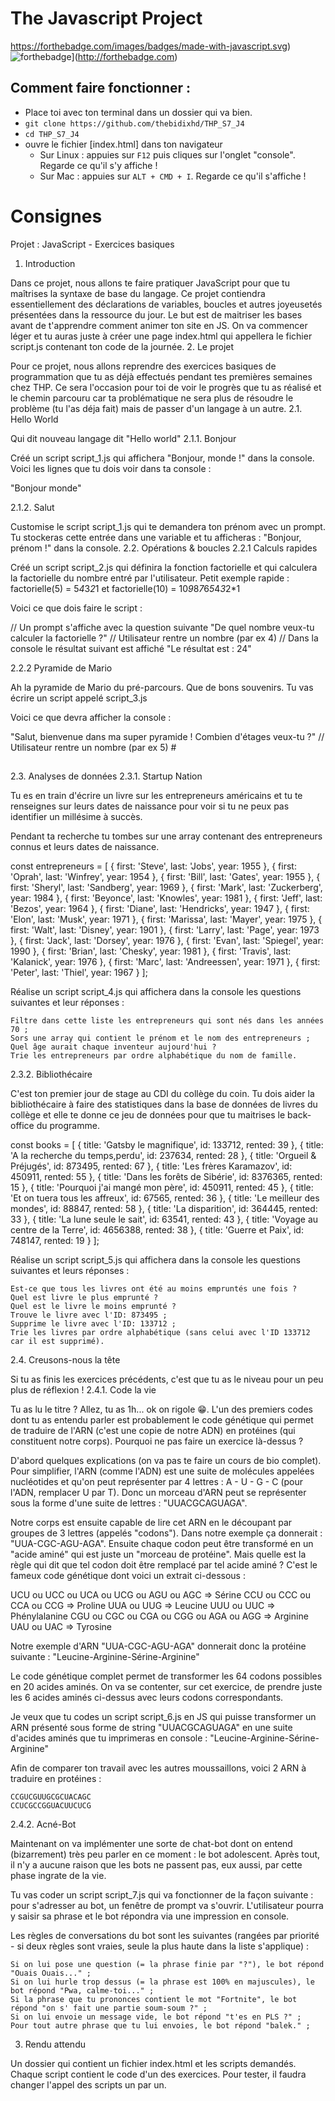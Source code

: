 # The Javascript Project

https://forthebadge.com/images/badges/made-with-javascript.svg)![forthebadge](http://forthebadge.com/images/badges/built-with-love.svg)](http://forthebadge.com)


## Comment faire fonctionner :
* Place toi avec ton terminal dans un dossier qui va bien.
* `git clone https://github.com/thebidixhd/THP_S7_J4`
* `cd THP_S7_J4`
* ouvre le fichier [index.html] dans ton navigateur
  * Sur Linux : appuies sur `F12` puis cliques sur l'onglet "console". Regarde ce qu'il s'y affiche !
  * Sur Mac : appuies sur `ALT + CMD + I`. Regarde ce qu'il s'affiche !


# Consignes

Projet : JavaScript - Exercices basiques

1. Introduction

Dans ce projet, nous allons te faire pratiquer JavaScript pour que tu maîtrises la syntaxe de base du langage. Ce projet contiendra essentiellement des déclarations de variables, boucles et autres joyeusetés présentées dans la ressource du jour. Le but est de maitriser les bases avant de t'apprendre comment animer ton site en JS. On va commencer léger et tu auras juste à créer une page index.html qui appellera le fichier script.js contenant ton code de la journée.
2. Le projet

Pour ce projet, nous allons reprendre des exercices basiques de programmation que tu as déjà effectués pendant tes premières semaines chez THP. Ce sera l'occasion pour toi de voir le progrès que tu as réalisé et le chemin parcouru car ta problématique ne sera plus de résoudre le problème (tu l'as déja fait) mais de passer d'un langage à un autre.
2.1. Hello World

Qui dit nouveau langage dit "Hello world"
2.1.1. Bonjour

Créé un script script_1.js qui affichera "Bonjour, monde !" dans la console. Voici les lignes que tu dois voir dans ta console :

"Bonjour monde"

2.1.2. Salut

Customise le script script_1.js qui te demandera ton prénom avec un prompt. Tu stockeras cette entrée dans une variable et tu afficheras : "Bonjour, prénom !" dans la console.
2.2. Opérations & boucles
2.2.1 Calculs rapides

Créé un script script_2.js qui définira la fonction factorielle et qui calculera la factorielle du nombre entré par l'utilisateur. Petit exemple rapide : factorielle(5) = 5*4*3*2*1 et factorielle(10) = 10*9*8*7*6*5*4*3*2*1

Voici ce que dois faire le script :

// Un prompt s'affiche avec la question suivante
"De quel nombre veux-tu calculer la factorielle ?"
// Utilisateur rentre un nombre (par ex 4)
// Dans la console le résultat suivant est affiché
"Le résultat est : 24"

2.2.2 Pyramide de Mario

Ah la pyramide de Mario du pré-parcours. Que de bons souvenirs. Tu vas écrire un script appelé script_3.js

Voici ce que devra afficher la console :

"Salut, bienvenue dans ma super pyramide ! Combien d'étages veux-tu ?"
  // Utilisateur rentre un nombre (par ex 5)
    #
   ##
  ###
 ####
#####

2.3. Analyses de données
2.3.1. Startup Nation

Tu es en train d'écrire un livre sur les entrepreneurs américains et tu te renseignes sur leurs dates de naissance pour voir si tu ne peux pas identifier un millésime à succès.

Pendant ta recherche tu tombes sur une array contenant des entrepreneurs connus et leurs dates de naissance.

const entrepreneurs = [
  { first: 'Steve', last: 'Jobs', year: 1955 },
  { first: 'Oprah', last: 'Winfrey', year: 1954 },
  { first: 'Bill', last: 'Gates', year: 1955 },
  { first: 'Sheryl', last: 'Sandberg', year: 1969 },
  { first: 'Mark', last: 'Zuckerberg', year: 1984 },
  { first: 'Beyonce', last: 'Knowles', year: 1981 },
  { first: 'Jeff', last: 'Bezos', year: 1964 },
  { first: 'Diane', last: 'Hendricks', year: 1947 },
  { first: 'Elon', last: 'Musk', year: 1971 },
  { first: 'Marissa', last: 'Mayer', year: 1975 },
  { first: 'Walt', last: 'Disney', year: 1901 },
  { first: 'Larry', last: 'Page', year: 1973 },
  { first: 'Jack', last: 'Dorsey', year: 1976 },
  { first: 'Evan', last: 'Spiegel', year: 1990 },
  { first: 'Brian', last: 'Chesky', year: 1981 },
  { first: 'Travis', last: 'Kalanick', year: 1976 },
  { first: 'Marc', last: 'Andreessen', year: 1971 },
  { first: 'Peter', last: 'Thiel', year: 1967 }
];

Réalise un script script_4.js qui affichera dans la console les questions suivantes et leur réponses :

    Filtre dans cette liste les entrepreneurs qui sont nés dans les années 70 ;
    Sors une array qui contient le prénom et le nom des entrepreneurs ;
    Quel âge aurait chaque inventeur aujourd'hui ?
    Trie les entrepreneurs par ordre alphabétique du nom de famille.

2.3.2. Bibliothécaire

C'est ton premier jour de stage au CDI du collège du coin. Tu dois aider la bibliothécaire à faire des statistiques dans la base de données de livres du collège et elle te donne ce jeu de données pour que tu maitrises le back-office du programme.

const books = [
  { title: 'Gatsby le magnifique', id: 133712, rented: 39 },
  { title: 'A la recherche du temps,perdu', id: 237634, rented: 28 },
  { title: 'Orgueil & Préjugés', id: 873495, rented: 67 },
  { title: 'Les frères Karamazov', id: 450911, rented: 55 },
  { title: 'Dans les forêts de Sibérie', id: 8376365, rented: 15 },
  { title: 'Pourquoi j\'ai mangé mon père', id: 450911, rented: 45 },
  { title: 'Et on tuera tous les affreux', id: 67565, rented: 36 },
  { title: 'Le meilleur des mondes', id: 88847, rented: 58 },
  { title: 'La disparition', id: 364445, rented: 33 },
  { title: 'La lune seule le sait', id: 63541, rented: 43 },
  { title: 'Voyage au centre de la Terre', id: 4656388, rented: 38 },
  { title: 'Guerre et Paix', id: 748147, rented: 19 }
];

Réalise un script script_5.js qui affichera dans la console les questions suivantes et leurs réponses :

    Est-ce que tous les livres ont été au moins empruntés une fois ?
    Quel est livre le plus emprunté ?
    Quel est le livre le moins emprunté ?
    Trouve le livre avec l'ID: 873495 ;
    Supprime le livre avec l'ID: 133712 ;
    Trie les livres par ordre alphabétique (sans celui avec l'ID 133712 car il est supprimé).

2.4. Creusons-nous la tête

Si tu as finis les exercices précédents, c'est que tu as le niveau pour un peu plus de réflexion !
2.4.1. Code la vie

Tu as lu le titre ? Allez, tu as 1h... ok on rigole 😁.
L'un des premiers codes dont tu as entendu parler est probablement le code génétique qui permet de traduire de l'ARN (c'est une copie de notre ADN) en protéines (qui constituent notre corps). Pourquoi ne pas faire un exercice là-dessus ?

D'abord quelques explications (on va pas te faire un cours de bio complet). Pour simplifier, l'ARN (comme l'ADN) est une suite de molécules appelées nucléotides et qu'on peut représenter par 4 lettres : A - U - G - C (pour l'ADN, remplacer U par T). Donc un morceau d'ARN peut se représenter sous la forme d'une suite de lettres : "UUACGCAGUAGA".

Notre corps est ensuite capable de lire cet ARN en le découpant par groupes de 3 lettres (appelés "codons"). Dans notre exemple ça donnerait : "UUA-CGC-AGU-AGA". Ensuite chaque codon peut être transformé en un "acide aminé" qui est juste un "morceau de protéine". Mais quelle est la règle qui dit que tel codon doit être remplacé par tel acide aminé ? C'est le fameux code génétique dont voici un extrait ci-dessous :

UCU ou UCC ou UCA ou UCG ou AGU ou AGC => Sérine
CCU ou CCC ou CCA ou CCG => Proline
UUA ou UUG => Leucine
UUU ou UUC => Phénylalanine
CGU ou CGC ou CGA ou CGG ou AGA ou AGG => Arginine
UAU ou UAC => Tyrosine

Notre exemple d'ARN "UUA-CGC-AGU-AGA" donnerait donc la protéine suivante : "Leucine-Arginine-Sérine-Arginine"

Le code génétique complet permet de transformer les 64 codons possibles en 20 acides aminés. On va se contenter, sur cet exercice, de prendre juste les 6 acides aminés ci-dessus avec leurs codons correspondants.

Je veux que tu codes un script script_6.js en JS qui puisse transformer un ARN présenté sous forme de string "UUACGCAGUAGA" en une suite d'acides aminés que tu imprimeras en console : "Leucine-Arginine-Sérine-Arginine"

Afin de comparer ton travail avec les autres moussaillons, voici 2 ARN à traduire en protéines :

    CCGUCGUUGCGCUACAGC
    CCUCGCCGGUACUUCUCG

2.4.2. Acné-Bot

Maintenant on va implémenter une sorte de chat-bot dont on entend (bizarrement) très peu parler en ce moment : le bot adolescent. Après tout, il n'y a aucune raison que les bots ne passent pas, eux aussi, par cette phase ingrate de la vie.

Tu vas coder un script script_7.js qui va fonctionner de la façon suivante : pour s'adresser au bot, un fenêtre de prompt va s'ouvrir. L'utilisateur pourra y saisir sa phrase et le bot répondra via une impression en console.

Les règles de conversations du bot sont les suivantes (rangées par priorité - si deux règles sont vraies, seule la plus haute dans la liste s'applique) :

    Si on lui pose une question (= la phrase finie par "?"), le bot répond "Ouais Ouais..." ;
    Si on lui hurle trop dessus (= la phrase est 100% en majuscules), le bot répond "Pwa, calme-toi..." ;
    Si la phrase que tu prononces contient le mot "Fortnite", le bot répond "on s' fait une partie soum-soum ?" ;
    Si on lui envoie un message vide, le bot répond "t'es en PLS ?" ;
    Pour tout autre phrase que tu lui envoies, le bot répond "balek." ;

3. Rendu attendu

Un dossier qui contient un fichier index.html et les scripts demandés. Chaque script contient le code d'un des exercices. Pour tester, il faudra changer l'appel des scripts un par un.
